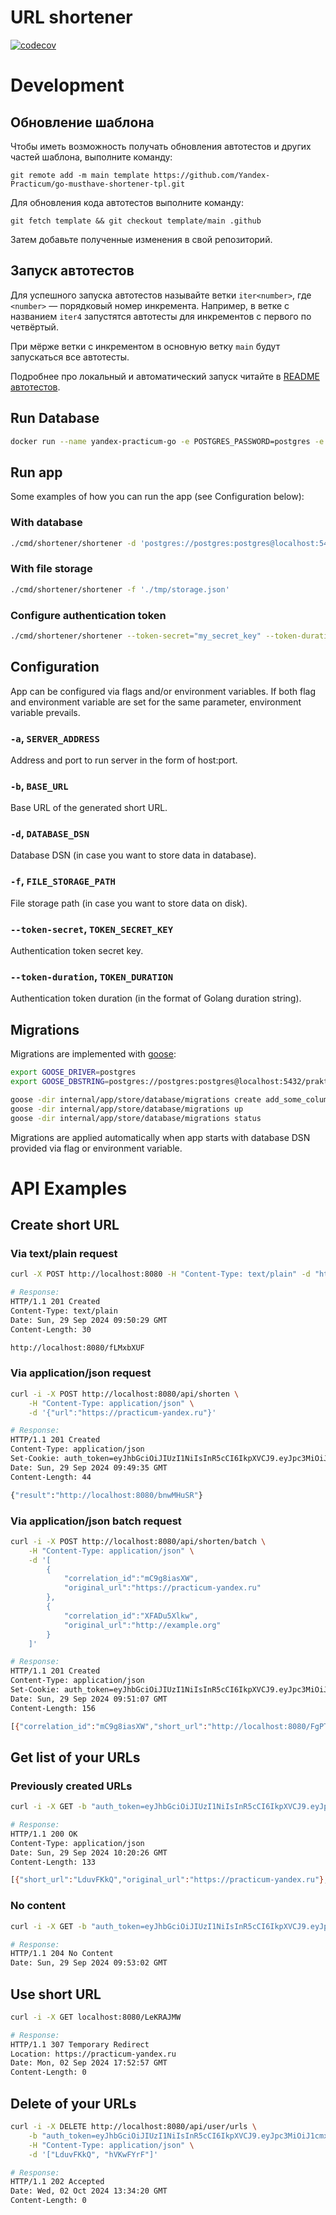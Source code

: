 # URL shortener

[![codecov](https://codecov.io/gh/madatsci/urlshortener/graph/badge.svg?token=CA3XVRAKID)](https://codecov.io/gh/madatsci/urlshortener)

# Development

## Обновление шаблона

Чтобы иметь возможность получать обновления автотестов и других частей шаблона, выполните команду:

```
git remote add -m main template https://github.com/Yandex-Practicum/go-musthave-shortener-tpl.git
```

Для обновления кода автотестов выполните команду:

```
git fetch template && git checkout template/main .github
```

Затем добавьте полученные изменения в свой репозиторий.

## Запуск автотестов

Для успешного запуска автотестов называйте ветки `iter<number>`, где `<number>` — порядковый номер инкремента. Например, в ветке с названием `iter4` запустятся автотесты для инкрементов с первого по четвёртый.

При мёрже ветки с инкрементом в основную ветку `main` будут запускаться все автотесты.

Подробнее про локальный и автоматический запуск читайте в [README автотестов](https://github.com/Yandex-Practicum/go-autotests).

## Run Database

```bash
docker run --name yandex-practicum-go -e POSTGRES_PASSWORD=postgres -e POSTGRES_DB=praktikum -p 5432:5432 -d postgres
```

## Run app

Some examples of how you can run the app (see Configuration below):

### With database

```bash
./cmd/shortener/shortener -d 'postgres://postgres:postgres@localhost:5432/praktikum?sslmode=disable'
```

### With file storage

```bash
./cmd/shortener/shortener -f './tmp/storage.json'
```

### Configure authentication token

```bash
./cmd/shortener/shortener --token-secret="my_secret_key" --token-duration="1h"
```

## Configuration

App can be configured via flags and/or environment variables. If both flag and environment variable are set for the same parameter, environment variable prevails.

### `-a`, `SERVER_ADDRESS`
Address and port to run server in the form of host:port.

### `-b`, `BASE_URL`
Base URL of the generated short URL.

### `-d`, `DATABASE_DSN`
Database DSN (in case you want to store data in database).

### `-f`, `FILE_STORAGE_PATH`
File storage path (in case you want to store data on disk).

### `--token-secret`, `TOKEN_SECRET_KEY`
Authentication token secret key.

### `--token-duration`, `TOKEN_DURATION`
Authentication token duration (in the format of Golang duration string).

## Migrations

Migrations are implemented with [goose](https://github.com/pressly/goose):

```bash
export GOOSE_DRIVER=postgres
export GOOSE_DBSTRING=postgres://postgres:postgres@localhost:5432/praktikum?sslmode=disable

goose -dir internal/app/store/database/migrations create add_some_column sql
goose -dir internal/app/store/database/migrations up
goose -dir internal/app/store/database/migrations status
```

Migrations are applied automatically when app starts with database DSN provided via flag or environment variable.

# API Examples

## Create short URL

### Via text/plain request

```bash
curl -X POST http://localhost:8080 -H "Content-Type: text/plain" -d "https://practicum-yandex.ru"

# Response:
HTTP/1.1 201 Created
Content-Type: text/plain
Date: Sun, 29 Sep 2024 09:50:29 GMT
Content-Length: 30

http://localhost:8080/fLMxbXUF
```

### Via application/json request

```bash
curl -i -X POST http://localhost:8080/api/shorten \
    -H "Content-Type: application/json" \
    -d '{"url":"https://practicum-yandex.ru"}'

# Response:
HTTP/1.1 201 Created
Content-Type: application/json
Set-Cookie: auth_token=eyJhbGciOiJIUzI1NiIsInR5cCI6IkpXVCJ9.eyJpc3MiOiJ1cmxzaG9ydGVuZXIiLCJleHAiOjE3Mjc2MDY5NzAsIlVzZXJJRCI6Ijc4MDA3NmU1LTg3M2UtNGQyMC1hM2ZiLWJjNmJlYjVjMGNjNCJ9.LvTerlx2D-jkOuvQqdTKLhrOsS_Op7eglSOLfs3eV4M
Date: Sun, 29 Sep 2024 09:49:35 GMT
Content-Length: 44

{"result":"http://localhost:8080/bnwMHuSR"}
```

### Via application/json batch request

```bash
curl -i -X POST http://localhost:8080/api/shorten/batch \
    -H "Content-Type: application/json" \
    -d '[
        {
            "correlation_id":"mC9g8iasXW",
            "original_url":"https://practicum-yandex.ru"
        },
        {
            "correlation_id":"XFADu5Xlkw",
            "original_url":"http://example.org"
        }
    ]'

# Response:
HTTP/1.1 201 Created
Content-Type: application/json
Set-Cookie: auth_token=eyJhbGciOiJIUzI1NiIsInR5cCI6IkpXVCJ9.eyJpc3MiOiJ1cmxzaG9ydGVuZXIiLCJleHAiOjE3Mjc2MDY5NzAsIlVzZXJJRCI6ImM1ZDE5ZDZmLTA0YWItNDliOC05NmJlLTVkYjg3YzRhNTgwOSJ9.Na3rNxg9oDxTrQ_h-jsiZbcEd9UCEHrhqrdhWVklW-w
Date: Sun, 29 Sep 2024 09:51:07 GMT
Content-Length: 156

[{"correlation_id":"mC9g8iasXW","short_url":"http://localhost:8080/FgPTdjAI"},{"correlation_id":"XFADu5Xlkw","short_url":"http://localhost:8080/TsHogqxz"}]
```

## Get list of your URLs

### Previously created URLs

```bash
curl -i -X GET -b "auth_token=eyJhbGciOiJIUzI1NiIsInR5cCI6IkpXVCJ9.eyJpc3MiOiJ1cmxzaG9ydGVuZXIiLCJleHAiOjE3Mjc2MDg4MDAsIlVzZXJJRCI6ImI1ZDI4ODdlLTQ0ZWItNGQ4My05OTYzLTI5ZDAxMDBjZTc0ZiJ9.ESKBSqmChOUSpHnxKM42vxANw_atlaArfMtkPWVUndw" http://localhost:8080/api/user/urls

# Response:
HTTP/1.1 200 OK
Content-Type: application/json
Date: Sun, 29 Sep 2024 10:20:26 GMT
Content-Length: 133

[{"short_url":"LduvFKkQ","original_url":"https://practicum-yandex.ru"},{"short_url":"hVKwFYrF","original_url":"http://example.org"}]
```

### No content

```bash
curl -i -X GET -b "auth_token=eyJhbGciOiJIUzI1NiIsInR5cCI6IkpXVCJ9.eyJpc3MiOiJ1cmxzaG9ydGVuZXIiLCJleHAiOjE3Mjc2MDY5NzAsIlVzZXJJRCI6ImM1ZDE5ZDZmLTA0YWItNDliOC05NmJlLTVkYjg3YzRhNTgwOSJ9.Na3rNxg9oDxTrQ_h-jsiZbcEd9UCEHrhqrdhWVklW-w" http://localhost:8080/api/user/urls

# Response:
HTTP/1.1 204 No Content
Date: Sun, 29 Sep 2024 09:53:02 GMT
```

## Use short URL

```bash
curl -i -X GET localhost:8080/LeKRAJMW

# Response:
HTTP/1.1 307 Temporary Redirect
Location: https://practicum-yandex.ru
Date: Mon, 02 Sep 2024 17:52:57 GMT
Content-Length: 0
```

## Delete of your URLs

```bash
curl -i -X DELETE http://localhost:8080/api/user/urls \
    -b "auth_token=eyJhbGciOiJIUzI1NiIsInR5cCI6IkpXVCJ9.eyJpc3MiOiJ1cmxzaG9ydGVuZXIiLCJleHAiOjE3Mjc2MDg4MDAsIlVzZXJJRCI6ImI1ZDI4ODdlLTQ0ZWItNGQ4My05OTYzLTI5ZDAxMDBjZTc0ZiJ9.ESKBSqmChOUSpHnxKM42vxANw_atlaArfMtkPWVUndw" \
    -H "Content-Type: application/json" \
    -d '["LduvFKkQ", "hVKwFYrF"]'

# Response:
HTTP/1.1 202 Accepted
Date: Wed, 02 Oct 2024 13:34:20 GMT
Content-Length: 0
```
